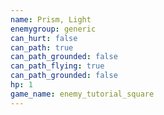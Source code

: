 ```yaml
---
name: Prism, Light
enemygroup: generic
can_hurt: false
can_path: true
can_path_grounded: false
can_path_flying: true
can_path_grounded: false
hp: 1
game_name: enemy_tutorial_square
---
```

